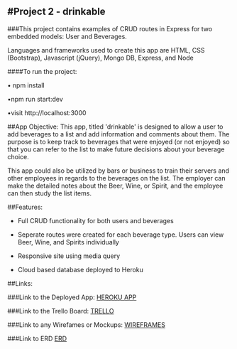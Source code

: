 #Project 2 - drinkable
-

###This project contains examples of CRUD routes in Express for two embedded models: User and Beverages.

Languages and frameworks used to create this app are HTML, CSS (Bootstrap), Javascript (jQuery), Mongo DB, Express, and Node


####To run the project:

• npm install

•npm run start:dev

•visit http://localhost:3000

##App Objective:
This app, titled 'drinkable' is designed to allow a user to add beverages to a list and add information and comments about them. The purpose is to keep track to beverages that were enjoyed (or not enjoyed) so that you can refer to the list to make future decisions about your beverage choice.

This app could also be utilized by bars or business to train their servers and other employees in regards to the beverages on the list. The employer can make the detailed notes about the Beer, Wine, or Spirit, and the employee can then study the list items.

##Features:


* Full CRUD functionality for both users and beverages

* Seperate routes were created for each beverage type.     Users can view Beer, Wine, and Spirits individually

* Responsive site using media query

* Cloud based database deployed to Heroku

##Links:

###Link to the Deployed App:
[HEROKU APP](http:drinkable.herokuapp.com)

###Link to the Trello Board:
[TRELLO](https://trello.com/b/ImadGOT3/unit-2-crud-app)

###Link to any Wirefames or Mockups:
[WIREFRAMES](https://docs.google.com/document/d/1ZDzksAXae1sdxv6gqMqbq6EzQbOmncKHw590cwXp3NU/edit?usp=sharing)

###Link to ERD
[ERD](http://i.imgur.com/QZGGrYt.jpg)